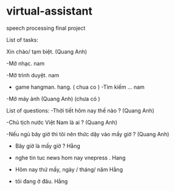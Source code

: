 # virtual-assistant
speech processing final project

List of tasks:

Xin chào/ tạm biệt. (Quang Anh)

-Mở nhạc.			nam

-Mở trình duyệt.		nam

- game hangman. hang. ( chua co )
-Tìm kiếm … 		nam

-Mở máy ảnh (Quang Anh) (chưa có )


List of questions:
-Thời tiết hôm nay thế nào ? (Quang Anh)

-Chủ tịch nước Việt Nam là ai ? (Quang Anh)

-Nếu ngủ bây giờ thì tôi nên thức dậy vào mấy giờ ? (Quang Anh)

- Bây giờ là mấy giờ ? Hằng
- nghe tin tuc news hom nay vnepress . Hang 

 - Hôm nay thứ mấy, ngày / tháng/ năm Hằng 
 
 
 - tôi đang ở đâu. Hằng


